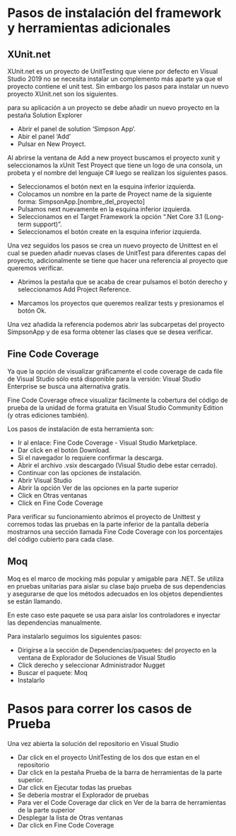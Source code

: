 # Pasos de instalación del framework y herramientas adicionales

## XUnit.net

XUnit.net es un proyecto de UnitTesting que viene por defecto en Visual Studio 2019 no se necesita instalar un complemento más aparte ya que el proyecto contiene el unit test.
Sin embargo los pasos para instalar un nuevo proyecto XUnit.net son los siguientes.

para su aplicación a un proyecto se debe añadir un nuevo proyecto en la pestaña Solution Explorer 

- Abrir el panel de solution ‘Simpson App’.
- Abir el panel ‘Add’
- Pulsar en New Proyect.

Al abrirse la ventana de Add a new proyect buscamos el proyecto xunit y seleccionamos la xUnit Test Proyect que tiene un logo de una consola, un probeta y el nombre del lenguaje C# luego se realizan los siguientes pasos.

- Seleccionamos el botón next en la esquina inferior izquierda.
- Colocamos un nombre en la parte de Proyect name de la siguiente forma: SimpsonApp.[nombre_del_proyecto]
- Pulsamos next nuevamente en la esquina inferior izquierda.
- Seleccionamos en el Target Framework la opción “.Net Core 3.1 (Long-term support)”.
- Seleccionamos el botón create en la esquina inferior izquierda.

Una vez seguidos los pasos se crea un nuevo proyecto de Unittest en el cual se pueden añadir nuevas clases de UnitTest para diferentes capas del proyecto, adicionalmente se tiene que hacer una referencia al proyecto que queremos verificar.

- Abrimos la pestaña que se acaba de crear pulsamos el botón derecho y seleccionamos Add Project Reference.

- Marcamos los proyectos que queremos realizar tests y presionamos el botón Ok.

Una vez añadida la referencia podemos abrir las subcarpetas del proyecto SimpsonApp y de esa forma obtener las clases que se desea verificar.

## Fine Code Coverage
Ya que la opción de visualizar gráficamente el code coverage de cada file de Visual Studio sólo está disponible para la versión: Visual Studio Enterprise se busca una alternativa gratis.

Fine Code Coverage ofrece visualizar fácilmente la cobertura del código de prueba de la unidad de forma gratuita en Visual Studio Community Edition (y otras ediciones también).

Los pasos de instalación de esta herramienta son:

- Ir al enlace: Fine Code Coverage - Visual Studio Marketplace.
- Dar click en el botón Download.
- Si el navegador lo requiere confirmar la descarga.
- Abrir el archivo .vsix descargado (Visual Studio debe estar cerrado).
- Continuar con las opciones de instalación.
- Abrir Visual Studio
- Abrir la opción Ver de las opciones en la parte superior
- Click en Otras ventanas 
- Click en Fine Code Coverage

Para verificar su funcionamiento abrimos el proyecto de Unittest y corremos todas las pruebas en la parte inferior de la pantalla debería mostrarnos una sección llamada Fine Code Coverage con los porcentajes del código cubierto para cada clase.

## Moq
Moq es el marco de mocking más popular y amigable para .NET. Se utiliza en pruebas unitarias para aislar su clase bajo prueba de sus dependencias y asegurarse de que los métodos adecuados en los objetos dependientes se están llamando.

En este caso este paquete se usa para aislar los controladores e inyectar las dependencias manualmente. 

Para instalarlo seguimos los siguientes pasos:
- Dirigirse a la sección de Dependencias/paquetes: del proyecto en la ventana de Explorador de Soluciones de Visual Studio
- Click derecho y seleccionar Administrador Nugget
- Buscar el paquete: Moq
- Instalarlo

# Pasos para correr los casos de Prueba

Una vez abierta la solución del repositorio en Visual Studio

- Dar click en el proyecto UnitTesting de los dos que estan en el repositorio
- Dar click en la pestaña Prueba de la barra de herramientas de la parte superior.
- Dar click en Ejecutar todas las pruebas
- Se debería mostrar el Explorador de pruebas
- Para ver el Code Coverage dar click en Ver de la barra de herramientas de la parte superior
- Desplegar la lista de Otras ventanas
- Dar click en Fine Code Coverage